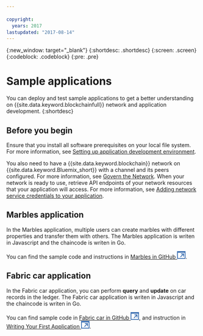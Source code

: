 ```yaml
---

copyright:
  years: 2017
lastupdated: "2017-08-14"
---
```


{:new_window: target="_blank"}
{:shortdesc: .shortdesc}
{:screen: .screen}
{:codeblock: .codeblock}
{:pre: .pre}

# Sample applications

You can deploy and test sample applications to get a better understanding on {{site.data.keyword.blockchainfull}} network and application development.
{:shortdesc}

## Before you begin

Ensure that you install all software prerequisites on your local file system.  For more information, see [Setting up application development environment](../v10_application.html#setting-up-application-development-environment).

You also need to have a {{site.data.keyword.blockchain}} network on {{site.data.keyword.Bluemix_short}} with a channel and its peers configured.  For more information, see [Govern the Network](../get_start.html).  When your network is ready to use, retrieve API endpoints of your network resources that your application will access.  For more information, see [Adding network service credentials to your application](../v10_application.html#adding-network-service-credentials-to-your-application).


## Marbles application

In the Marbles application, multiple users can create marbles with different properties and transfer them with others.  The Marbles application is writen in Javascript and the chaincode is writen in Go.

You can find the sample code and instructions in [Marbles in GitHub ![External link icon](../images/external_link.svg "External link icon")](https://github.com/IBM-Blockchain/marbles).


## Fabric car application

In the Fabric car application, you can perform **query** and **update** on car records in the ledger.  The Fabric car application is writen in Javascript and the chaincode is writen in Go.

You can find sample code in [Fabric car in GitHub ![External link icon](../images/external_link.svg "External link icon")](https://github.com/hyperledger/fabric-samples/tree/release/fabcar), and instruction in [Writing Your First Application ![External link icon](../images/external_link.svg "External link icon")](http://hyperledger-fabric.readthedocs.io/en/latest/write_first_app.html).

<!-- 
## High available application
-->
<!--
The high available application demonstrate how to enable the following features to ensure the high availability of a {{site.data.keyword.blockchain}} network.
1. Have 2 peers and have your application smart enough to talk to one and if it is getting errors or no response switch over to the other.
2. Same for orderers, 2 or 3 and have your application smart enough to fail over if needed.
OR put orderers/peers behind a load balancer.
-->
